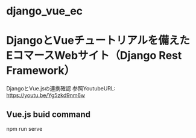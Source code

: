 # django_vue_ec


# DjangoとVueチュートリアルを備えたEコマースWebサイト（Django Rest Framework）

DjangoとVue.jsの連携確認
参照YoutubeURL:<br>
https://youtu.be/Yg5zkd9nm6w

## Vue.js buid command
npm run serve
